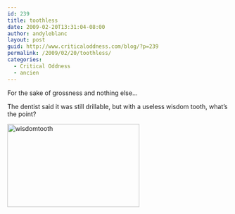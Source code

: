 ```yaml
---
id: 239
title: toothless
date: 2009-02-20T13:31:04-08:00
author: andyleblanc
layout: post
guid: http://www.criticaloddness.com/blog/?p=239
permalink: /2009/02/20/toothless/
categories:
  - Critical Oddness
  - ancien
---
```

For the sake of grossness and nothing else&#8230;

The dentist said it was still drillable, but with a useless wisdom tooth, what&#8217;s the point?

[<img loading="lazy" src="http://www.criticaloddness.com/blog/wp-content/uploads/2009/02/wisdomtooth-300x189.jpg" alt="wisdomtooth" title="wisdomtooth" width="300" height="189" class="alignnone size-medium wp-image-240" />](http://www.criticaloddness.com/blog/wp-content/uploads/2009/02/wisdomtooth.jpg)
